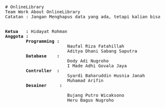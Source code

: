<pre># OnlineLibrary
Team Work About OnlineLibrary
Catatan : Jangan Menghapus data yang ada, tetapi kalian bisa menambahkan nama anda sebagai anggota.


<b>Ketua   :</b> Hidayat Rohman                   
<b>Anggota :</b> 
		<b>Programming :</b>
						Naufal Riza Fatahillah		
		  				Aditya Dhani Sabang Saputra	
		<b>Database    :</b> 
						Dody Adi Nugroho		
						I Made Adhi Govala Jaya		
		<b>Controller  :</b>
						Syardi Baharuddin Husnia Janah	
		  				Muhamad Arifin			
		<b>Desainer     :</b>
		  				
		  				Bujang Putro Wicaksono		
		  				Heru Bagus Nugroho		
</pre>
